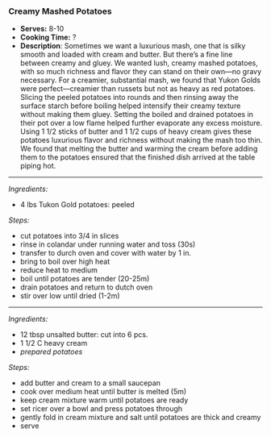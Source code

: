 ### Creamy Mashed Potatoes

* **Serves:** 8-10
* **Cooking Time:** ?
* **Description**: 
 Sometimes we want a luxurious mash, one that is silky smooth and loaded with cream and butter. But there’s a fine line between creamy and gluey. We wanted lush, creamy mashed potatoes, with so much richness and flavor they can stand on their own—no gravy necessary.
 For a creamier, substantial mash, we found that Yukon Golds were perfect—creamier than russets but not as heavy as red potatoes. Slicing the peeled potatoes into rounds and then rinsing away the surface starch before boiling helped intensify their creamy texture without making them gluey. Setting the boiled and drained potatoes in their pot over a low flame helped further evaporate any excess moisture. Using 1 1/2 sticks of butter and 1 1/2 cups of heavy cream gives these potatoes luxurious flavor and richness without making the mash too thin. We found that melting the butter and warming the cream before adding them to the potatoes ensured that the finished dish arrived at the table piping hot.

 
-----
*Ingredients:*
* 4 lbs Tukon Gold potatoes: peeled

*Steps:*
* cut potatoes into 3/4 in slices
* rinse in colandar under running water and toss (30s)
* transfer to durch oven and cover with water by 1 in.
* bring to boil over high heat
* reduce heat to medium
* boil until potatoes are tender (20-25m)
* drain potatoes and return to dutch oven
* stir over low until dried (1-2m)


-----
*Ingredients:*
* 12 tbsp unsalted butter: cut into 6 pcs.
* 1 1/2 C heavy cream
* *prepared potatoes*

*Steps:*
* add butter and cream to a small saucepan
* cook over medium heat until butter is melted (5m)
* keep cream mixture warm until potatoes are ready
* set ricer over a bowl and press potatoes through
* gently fold in cream mixture and salt until potatoes are thick and creamy
* serve

